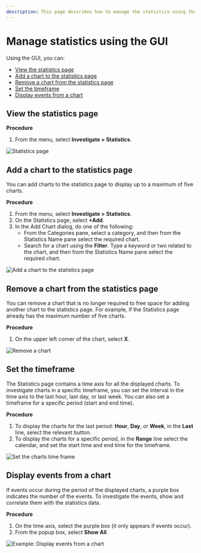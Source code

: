 ```yaml
---
description: This page describes how to manage the statistics using the GUI.
---
```


# Manage statistics using the GUI

Using the GUI, you can:

* [View the statistics page](statistics.md#view-the-statistics-page)
* [Add a chart to the statistics page](statistics.md#add-a-chart-to-the-statistics-page)
* [Remove a chart from the statistics page](statistics.md#remove-a-chart-from-the-statistics-page)
* [Set the timeframe](statistics.md#set-the-charts-time-frame)
* [Display events from a chart](statistics.md#display-events-from-a-chart)

## View the statistics page

**Procedure**

1. From the menu, select **Investigate > Statistics**.

![Statistics page](<../../.gitbook/assets/wmng\_statistics\_view (1).png>)

## Add a chart to the statistics page <a href="#add-a-chart-to-the-statistics-page" id="add-a-chart-to-the-statistics-page"></a>

You can add charts to the statistics page to display up to a maximum of five charts.

**Procedure**

1. From the menu, select **Investigate > Statistics**.
2. On the Statistics page, select **+Add**.
3. In the Add Chart dialog, do one of the following:
   * From the Categories pane, select a category, and then from the Statistics Name pane select the required chart.
   * Search for a chart using the **Filter**. Type a keyword or two related to the chart, and then from the Statistics Name pane select the required chart.

![Add a chart to the statistics page](../../.gitbook/assets/wmng\_statistics\_add\_chart.gif)

## Remove a chart from the statistics page <a href="#remove-a-chart-from-the-statistics-page" id="remove-a-chart-from-the-statistics-page"></a>

You can remove a chart that is no longer required to free space for adding another chart to the statistics page. For example, if the Statistics page already has the maximum number of five charts.

**Procedure**

1. On the upper left corner of the chart, select **X**.

![Remove a chart](../../.gitbook/assets/wmng\_statistics\_remove\_chart.png)

## Set the timeframe  <a href="#set-the-timeframe" id="set-the-timeframe"></a>

The Statistics page contains a time axis for all the displayed charts. To investigate charts in a specific timeframe, you can set the interval in the time axis to the last hour, last day, or last week. You can also set a timeframe for a specific period (start and end time).

**Procedure**

1. To display the charts for the last period: **Hour**, **Day**, or **Week**, in the **Last** line, select the relevant button.
2. To display the charts for a specific period, in the **Range** line select the calendar, and set the start time and end time for the timeframe.

![Set the charts time frame](../../.gitbook/assets/wmng\_statistics\_modify\_chart\_scale.png)

## Display events from a chart <a href="#display-events-from-a-chart" id="display-events-from-a-chart"></a>

If events occur during the period of the displayed charts, a purple box indicates the number of the events. To investigate the events, show and correlate them with the statistics data.

**Procedure**

1. On the time axis, select the purple box (it only appears if events occur).
2. From the popup box, select **Show All**.

![Example: Display events from a chart](../../.gitbook/assets/wmng\_statistics\_display\_events.gif)
